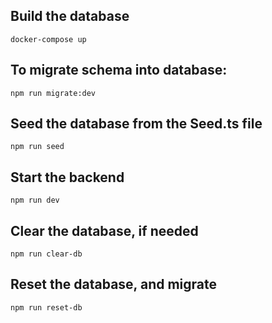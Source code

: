 ## Build the database
`docker-compose up`

## To migrate schema into database:
`npm run migrate:dev`

## Seed the database from the Seed.ts file
`npm run seed`

## Start the backend
`npm run dev`

## Clear the database, if needed
`npm run clear-db`

## Reset the database, and migrate
`npm run reset-db`
